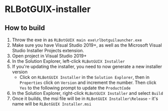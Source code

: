# RLBotGUIX-installer

## How to build

1. Throw the exe in as `RLBotGUIX main exe\rlbotguilauncher.exe`
2. Make sure you have Visual Studio 2019+, as well as the Microsoft Visual Studio Installer Projects extension.
3. Open project in Visual Studio 2019+
4. In the Solution Explorer, left-click `RLBotGUIX Installer`
5. If you're updating the installer, you need to now generate a new installer version
   - Click on `RLBotGUIX Installer` in the `Solution Explorer`, then in `Properties` click on `Version` and increment the number. Then click `Yes` to the following prompt to update the `ProductCode`
6. In the Solution Explorer, right-click `RLBotGUIX Installer` and select `Build`
7. Once it builds, the msi file will be in `RLBotGUIX Installer\Release` - it's name will be `RLBotGUIX Installer.msi`
